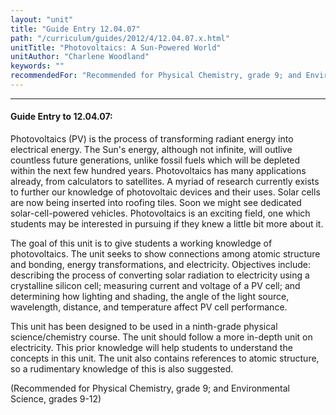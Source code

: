 ```yaml
---
layout: "unit"
title: "Guide Entry 12.04.07"
path: "/curriculum/guides/2012/4/12.04.07.x.html"
unitTitle: "Photovoltaics: A Sun-Powered World"
unitAuthor: "Charlene Woodland"
keywords: ""
recommendedFor: "Recommended for Physical Chemistry, grade 9; and Environmental Science, grades 9-12"
---
```

<body>
<hr/>
 <h4>
  Guide Entry to 12.04.07:
 </h4>
 <p>
  Photovoltaics (PV) is the process of transforming radiant energy into electrical energy. The Sun's energy, although not infinite, will outlive countless future generations, unlike fossil fuels which will be depleted within the next few hundred years. Photovoltaics has many applications already, from calculators to satellites. A myriad of research currently exists to further our knowledge of photovoltaic devices and their uses. Solar cells are now being inserted into roofing tiles.  Soon we might see dedicated solar-cell-powered vehicles. Photovoltaics is an exciting field, one which students may be interested in pursuing if they knew a little bit more about it.
 </p>
<p>
  The goal of this unit is to give students a working knowledge of photovoltaics. The unit seeks to show connections among atomic structure and bonding, energy transformations, and electricity. Objectives include: describing the process of converting solar radiation to electricity using a crystalline silicon cell; measuring current and voltage of a PV cell; and determining how lighting and shading, the angle of the light source, wavelength, distance, and temperature affect PV cell performance.
 </p>
<p>
  This unit has been designed to be used in a ninth-grade physical science/chemistry course.  The unit should follow a more in-depth unit on electricity. This prior knowledge will help students to understand the concepts in this unit. The unit also contains references to atomic structure, so a rudimentary knowledge of this is also suggested.
 </p>
<p>
  (Recommended for Physical Chemistry, grade 9; and Environmental Science, grades 9-12)
 </p>


</body>